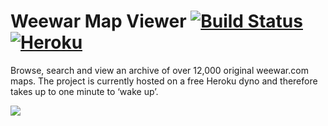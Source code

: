 # Weewar Map Viewer  [![Build Status](https://travis-ci.org/JafarSadik/weewar-map-viewer.svg?branch=master)](https://travis-ci.org/JafarSadik/weewar-map-viewer) [![Heroku](http://heroku-badge.herokuapp.com/?app=weemaps&style=flat)](https://weemaps.herokuapp.com)

Browse, search and view an archive of over 12,000 original weewar.com maps. The project is currently hosted on a free Heroku dyno and therefore takes up to one minute to ‘wake up’.
<!-- 
    Wakes up heroku dyno as soon as someone visits the github project page.
    File /heroku/wakeup.png doesn't exist in order to prevent github CDN from 
    caching it and make sure that all HTTP requests reach target heroku server. 
 -->
![](https://weemaps.herokuapp.com/heroku/wakeup.png)